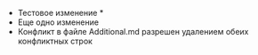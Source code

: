 ﻿* Тестовое изменение *
* Еще одно изменение
* Конфликт в файле Additional.md разрешен удалением обеих конфликтных строк